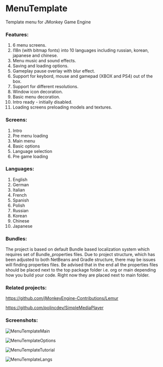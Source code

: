 # MenuTemplate
Template menu for JMonkey Game Engine

### Features:
1. 6 menu screens.
2. I18n (with bitmap fonts) into 10 languages including russian, korean, japanese and chinese.
3. Menu music and sound effects.
4. Saving and loading options.
5. Gameplay pause overlay with blur effect. 
6. Support for keybord, mouse and gamepad (XBOX and PS4) out of the box.
7. Support for different resolutions. 
8. Window icon decoration.
9. Basic menu decoration. 
10. Intro ready - initially disabled.
11. Loading screens preloading models and textures.

### Screens:
1. Intro
2. Pre menu loading
3. Main menu
4. Basic options
5. Language selection
6. Pre game loading

### Languages:
1. English
2. German
3. Italian
4. French
5. Spanish
6. Polish
7. Russian
8. Korean
9. Chinese
10. Japanese

### Bundles:
The project is based on default Bundle based localization system which requires set of Bundle_properties files. Due to project structure,  which has been adjusted to both NetBeans and Gradle structure, there may be issues will finding properties files. Be advised that in the end all the properties files should be placed next to the top package folder i.e. org or main depending how you build your code. Right now they are placed next to main folder.

### Related projects:

https://github.com/jMonkeyEngine-Contributions/Lemur

https://github.com/polincdev/SimpleMediaPlayer

### Screenshots:


![MenuTemplateMain](../master/img/MenuTemplateMain.jpg)

![MenuTemplateOptions](../master/img/MenuTemplateOptions.jpg)

![MenuTemplateTutorial](../master/img/MenuTemplateTutorial.jpg)

![MenuTemplateLangs](../master/img/MenuTemplateLangs.jpg)
